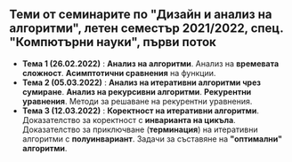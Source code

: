 ## Теми от семинарите по "Дизайн и анализ на алгоритми", летен семестър 2021/2022, спец. "Компютърни науки", първи поток ##

- **Тема 1 (26.02.2022)** : **Анализ на алгоритми**. Анализ на **времевата сложност**. **Асимптотични сравнения** на функции.  
- **Тема 2 (05.03.2022)** : **Анализ на итеративни алгоритми чрез сумиране**. **Анализ на рекурсивни алгоритми**. **Рекурентни уравнения**. Методи за решаване на рекурентни уравнения.  
- **Тема 3 (12.03.2022)** : **Коректност на итеративни алгоритми**. Доказателство за коректност с **инварианта на цикъла**. Доказателство за приключване (**терминация**) на итеративни алгоритми с **полуинвариант**. Задачи за съставяне на **"оптимални" алгоритми**.  
